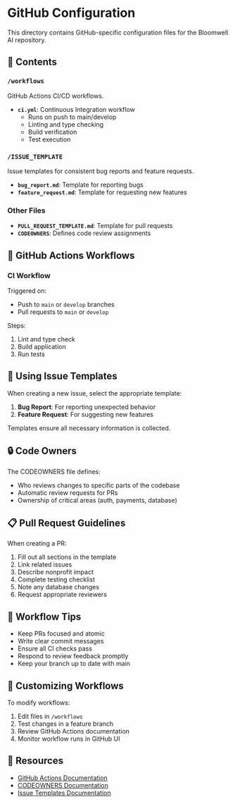 # GitHub Configuration

This directory contains GitHub-specific configuration files for the Bloomwell AI repository.

## 📁 Contents

### `/workflows`
GitHub Actions CI/CD workflows.

- **`ci.yml`**: Continuous Integration workflow
  - Runs on push to main/develop
  - Linting and type checking
  - Build verification
  - Test execution

### `/ISSUE_TEMPLATE`
Issue templates for consistent bug reports and feature requests.

- **`bug_report.md`**: Template for reporting bugs
- **`feature_request.md`**: Template for requesting new features

### Other Files

- **`PULL_REQUEST_TEMPLATE.md`**: Template for pull requests
- **`CODEOWNERS`**: Defines code review assignments

## 🔄 GitHub Actions Workflows

### CI Workflow
Triggered on:
- Push to `main` or `develop` branches
- Pull requests to `main` or `develop`

Steps:
1. Lint and type check
2. Build application
3. Run tests

## 📝 Using Issue Templates

When creating a new issue, select the appropriate template:

1. **Bug Report**: For reporting unexpected behavior
2. **Feature Request**: For suggesting new features

Templates ensure all necessary information is collected.

## 🔒 Code Owners

The CODEOWNERS file defines:
- Who reviews changes to specific parts of the codebase
- Automatic review requests for PRs
- Ownership of critical areas (auth, payments, database)

## 📋 Pull Request Guidelines

When creating a PR:
1. Fill out all sections in the template
2. Link related issues
3. Describe nonprofit impact
4. Complete testing checklist
5. Note any database changes
6. Request appropriate reviewers

## 🚀 Workflow Tips

- Keep PRs focused and atomic
- Write clear commit messages
- Ensure all CI checks pass
- Respond to review feedback promptly
- Keep your branch up to date with main

## 🔧 Customizing Workflows

To modify workflows:
1. Edit files in `/workflows`
2. Test changes in a feature branch
3. Review GitHub Actions documentation
4. Monitor workflow runs in GitHub UI

## 📖 Resources

- [GitHub Actions Documentation](https://docs.github.com/en/actions)
- [CODEOWNERS Documentation](https://docs.github.com/en/repositories/managing-your-repositorys-settings-and-features/customizing-your-repository/about-code-owners)
- [Issue Templates Documentation](https://docs.github.com/en/communities/using-templates-to-encourage-useful-issues-and-pull-requests)




